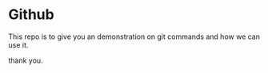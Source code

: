 # Github
This repo is to give you an demonstration on git commands and how we can use it.

thank you.
